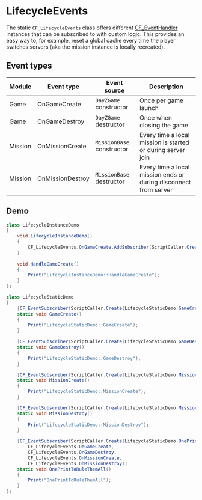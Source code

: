 # LifecycleEvents
The static `CF_LifecycleEvents` class offers different [CF_EventHandler](../EventHandler/index.md) instances that can be subscribed to with custom logic. This provides an easy way to, for example, reset a global cache every time the player switches servers (aka the mission instance is locally recreated).

## Event types
| Module  | Event type       | Event source              | Description                                                      |
| ------- | ---------------- | ------------------------- | ---------------------------------------------------------------- |
| Game    | OnGameCreate     | `DayZGame` constructor    | Once per game launch                                             |
| Game    | OnGameDestroy    | `DayZGame` destructor     | Once when closing the game                                       |
| Mission | OnMissionCreate  | `MissionBase` constructor | Every time a local mission is started or during server join      |
| Mission | OnMissionDestroy | `MissionBase` destructor  | Every time a local mission ends or during disconnect from server |

## Demo
```csharp
class LifecycleInstanceDemo
{
    void LifecycleInstanceDemo()
    {
        CF_LifecycleEvents.OnGameCreate.AddSubscriber(ScriptCaller.Create(this.HandleGameCreate));
    }
    
    void HandleGameCreate()
    {
        Print("LifecycleInstanceDemo::HandleGameCreate");
    }
};
```

```csharp
class LifecycleStaticDemo
{
    [CF_EventSubscriber(ScriptCaller.Create(LifecycleStaticDemo.GameCreate), CF_LifecycleEvents.OnGameCreate)]
    static void GameCreate()
    {
        Print("LifecycleStaticDemo::GameCreate");
    }

    [CF_EventSubscriber(ScriptCaller.Create(LifecycleStaticDemo.GameDestroy), CF_LifecycleEvents.OnGameDestroy)]
    static void GameDestroy()
    {
        Print("LifecycleStaticDemo::GameDestroy");
    }

    [CF_EventSubscriber(ScriptCaller.Create(LifecycleStaticDemo.MissionCreate), CF_LifecycleEvents.OnMissionCreate)]
    static void MissionCreate()
    {
        Print("LifecycleStaticDemo::MissionCreate");
    }

    [CF_EventSubscriber(ScriptCaller.Create(LifecycleStaticDemo.MissionDestroy), CF_LifecycleEvents.OnMissionDestroy)]
    static void MissionDestroy()
    {
        Print("LifecycleStaticDemo::MissionDestroy");
    }

    [CF_EventSubscriber(ScriptCaller.Create(LifecycleStaticDemo.OnePrintToRuleThemAll),
        CF_LifecycleEvents.OnGameCreate,
        CF_LifecycleEvents.OnGameDestroy,
        CF_LifecycleEvents.OnMissionCreate,
        CF_LifecycleEvents.OnMissionDestroy)]
    static void OnePrintToRuleThemAll()
    {
        Print("OnePrintToRuleThemAll");
    }
};
```

